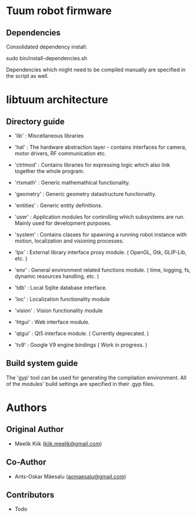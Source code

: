 # Tuum robot firmware

## Dependencies

Consolidated dependency install:

sudo bin/install-dependencies.sh

Dependencies which might need to be compiled manually are specified in the script as well.

# libtuum architecture

## Directory guide

- 'lib' : Miscellaneous libraries

- 'hal' : The hardware abstraction layer - contains interfaces for camera, motor drivers, RF communication etc.
- 'ctrlmod' : Contains libraries for expressing logic which also link together the whole program.

- 'rtxmath' : Generic mathemathical functionality.
- 'geometry' : Generic geometry datastructure functionality.
- 'entities' : Generic entity definitions.

- 'user' : Application modules for controlling which subsystems are run. Mainly used for development purposes.
- 'system' : Contains classes for spawning a running robot instance with motion, localization and visioning processes.

- 'lpx' : External library interface proxy module. ( OpenGL, Gtk, GLIP-Lib, etc. )
- 'env' : General environment related functions module. ( time, logging, fs, dynamic resources handling, etc. )
- 'tdb' : Local Sqlite database interface.

- 'loc' : Localization functionality module
- 'vision' : Vision functionality module

- 'htgui' : Web interface module.
- 'qtgui' : Qt5 interface module. ( Currently deprecated. )

- 'tv9' : Google V9 engine bindings ( Work in progress. )

## Build system guide

The 'gyp' tool can be used for generating the compilation environment.
All of the modules' build settings are specified in their .gyp files.

# Authors

## Original Author
 * Meelik Kiik (kiik.meelik@gmail.com)

## Co-Author
 * Ants-Oskar Mäesalu (aomaesalu@gmail.com)

## Contributors
 * Todo
